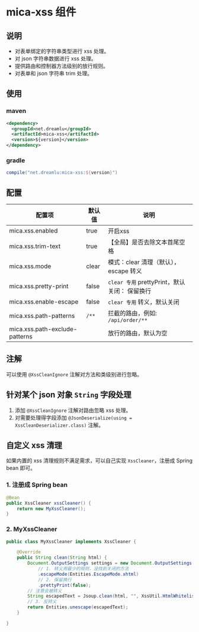 # mica-xss 组件

## 说明
- 对表单绑定的字符串类型进行 xss 处理。
- 对 json 字符串数据进行 xss 处理。
- 提供路由和控制器方法级别的放行规则。
- 对表单和 json 字符串 trim 处理。

## 使用
### maven
```xml
<dependency>
  <groupId>net.dreamlu</groupId>
  <artifactId>mica-xss</artifactId>
  <version>${version}</version>
</dependency>
```

### gradle
```groovy
compile("net.dreamlu:mica-xss:${version}")
```

## 配置
| 配置项                         | 默认值 | 说明                                        |
| ------------------------------ | ------ | ----------------------------------------- |
| mica.xss.enabled               | true   | 开启xss                                   |
| mica.xss.trim-text             | true   | 【全局】是否去除文本首尾空格                  |
| mica.xss.mode                  | clear  | 模式：clear 清理（默认），escape 转义        |
| mica.xss.pretty-print          | false  | `clear 专用` prettyPrint，默认关闭： 保留换行  |
| mica.xss.enable-escape         | false  | `clear 专用` 转义，默认关闭                   |
| mica.xss.path-patterns         | `/**`  | 拦截的路由，例如: `/api/order/**`             |
| mica.xss.path-exclude-patterns |        | 放行的路由，默认为空                           |

## 注解
可以使用 `@XssCleanIgnore` 注解对方法和类级别进行忽略。

## 针对某个 json 对象 `String` 字段处理
1. 添加 `@XssCleanIgnore` 注解对路由忽略 xss 处理。
2. 对需要处理得字段添加 `@JsonDeserialize(using = XssCleanDeserializer.class)` 注解。

## 自定义 xss 清理
如果内置的 xss 清理规则不满足需求，可以自己实现 `XssCleaner`，注册成 Spring bean 即可。

### 1. 注册成 Spring bean
```java
@Bean
public XssCleaner xssCleaner() {
    return new MyXssCleaner();
}
```

### 2. MyXssCleaner
```java
public class MyXssCleaner implements XssCleaner {

	@Override
	public String clean(String html) {
		Document.OutputSettings settings = new Document.OutputSettings()
			// 1. 转义用最少的规则，没找到关闭的方法
			.escapeMode(Entities.EscapeMode.xhtml)
			// 2. 保留换行
			.prettyPrint(false);
		// 注意会被转义
		String escapedText = Jsoup.clean(html, "", XssUtil.HtmlWhitelist.INSTANCE, settings);
		// 3. 反转义
		return Entities.unescape(escapedText);
	}

}
```